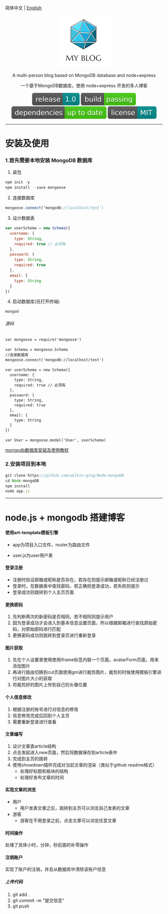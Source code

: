 简体中文 | [English](./README.zh-English.md) 

<div align="center">

![](https://github.com/welkin-qing/Node-mongoDB/blob/master/img/logo.png)

A multi-person blog based on MongoDB database and node+express

一个基于MongoDB数据库，使用 node+express 开发的多人博客

![](https://github.com/welkin-qing/Node-mongoDB/blob/master/img/release-1.0-darkcyan.svg)
![](https://github.com/welkin-qing/Node-mongoDB/blob/master/img/build-passing-brightgreen.svg)
![](https://github.com/welkin-qing/Node-mongoDB/blob/master/img/dependencies-up%20to%20date-brightgreen.svg)
![](https://github.com/welkin-qing/Node-mongoDB/blob/master/img/license-MIT-darkcyan.svg)

</div>

-----

# 安装及使用
### 1.首先需要本地安装 MongoDB 数据库 
1. 装包
```js
npm init -y
npm install --save mongoose
```
2. 连接数据库
```js
mongoose.connect(‘mongodb://localhost/test’)
```
3. 设计数据表
```js
var userSchema = new Schema({
  username: {
    type: String,
    required: true // 必须有
  },
  password: {
    type: String,
    required: true
  },
  email: {
    type: String
  }
})
```
4. 启动数据库(另打开终端)
```js
mongod
```
###### 源码
```
var mongoose = require('mongoose')

var Schema = mongoose.Schema
//连接数据库
mongoose.connect('mongodb://localhost/test')

var userSchema = new Schema({
  username: {
    type: String,
    required: true // 必须有
  },
  password: {
    type: String,
    required: true
  },
  email: {
    type: String
  }
})

var User = mongoose.model('User', userSchema)

```
[mongodb数据库安装及使用教程](https://blog.csdn.net/Welkin_qing/article/details/83420214)

### 2.安装项目到本地
```js
git clone https://github.com/welkin-qing/Node-mongoDB
cd Node-mongoDB
npm install
node app.js
```
-----

# node.js + mongodb 搭建博客

#### 使用art-template模板引擎

- app为项目入口文件，router为路由文件

- user.js为user用户表

#### 登录注册
- 注册时验证邮箱或昵称是否存在，若存在则提示邮箱或昵称已经注册过
- 登录时，在数据表中查找密码，若正确则登录成功，若失败则提示
- 登录成功则跳转到个人主页页面

#### 更换密码

1. 先判断两次的新密码是否相同，若不相同则提示用户
2. 因为登录成功才会进入到基本信息设置页面，所以根据邮箱进行查找原始密码，对原始密码进行匹配
3. 更换密码成功则跳转到登录页进行重新登录

#### 图片获取
1. 先在个人设置里使用使用iframe标签内联一个页面，avatarForm页面，用来添加图片
2. 再进行路由切换到cut页面使用gm进行裁剪图片，裁剪的时候使用模板引擎进行对图片大小的获取
3. 将裁剪好的图片上传到自己的头像位置

#### 个人信息修改
1. 根据注册的账号进行对信息的修改
2. 信息修改完成后回到个人主页
3. 需要重新登录进行查看

#### 文章编写
1. 设计文章表article结构
2. 点击发起进入new页面，然后将数据保存到article表中
3. 完成到主页的跳转
4. 使用showdown插件完成对当前文章的渲染（类似于github readme格式）
    - 处理好标题和板块的结构
    - 处理好发布文章的时间

#### 实现文章的浏览
- 用户
    * 用户发表文章之后，跳转到主页可以浏览自己发表的文章
- 游客
    * 游客在不用登录之前，点击文章可以浏览任意文章

#### 时间操作
处理了具体小时，分钟，秒前面的补零操作

#### 注销账户
实现了账户的注销，并且从数据库中清除该账户信息
##### 上传代码
1. git add .
2. git commit -m "提交信息"
3. git push

